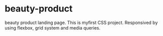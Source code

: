 # beauty-product
beauty product landing page.
This is myfirst CSS project.
Responsived by using flexbox, grid system and media queries.
